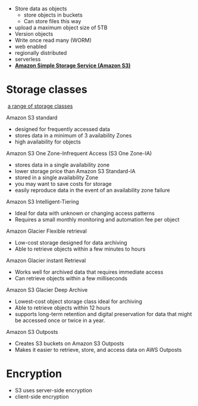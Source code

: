 - Store data as objects
	- store objects in buckets
	- Can store files this way
- upload a maximum object size of 5TB
- Version objects
- Write once read many (WORM)
- web enabled
- regionally distributed
- serverless
- [**Amazon Simple Storage Service (Amazon S3)**](https://aws.amazon.com/s3/) 

# Storage classes
 [a range of storage classes](https://aws.amazon.com/s3/storage-classes)

Amazon S3 standard
- designed for frequently accessed data
- stores data in a minimum of 3 availability Zones
- high availability for objects

Amazon S3 One Zone-Infrequent Access (S3 One Zone-IA)
- stores data in a single availability zone
- lower storage price than Amazon S3 Standard-IA
- stored in a single availability Zone
- you may want to save costs for storage
- easily reproduce data in the event of an availability zone failure

Amazon S3 Intelligent-Tiering
- Ideal for data with unknown or changing access patterns
- Requires a small monthly monitoring and automation fee per object

Amazon Glacier Flexible retrieval
- Low-cost storage designed for data archiving
- Able to retrieve objects within a few minutes to hours

Amazon Glacier instant Retrieval
- Works well for archived data that requires immediate access
- Can retrieve objects within a few milliseconds

Amazon S3 Glacier Deep Archive
- Lowest-cost object storage class ideal for archiving
- Able to retrieve objects within 12 hours
- supports long-term retention and digital preservation for data that might be accessed once or twice in a year.

Amazon S3 Outposts
- Creates S3 buckets on Amazon S3 Outposts
- Makes it easier to retrieve, store, and access data on AWS Outposts

# Encryption
- S3 uses server-side encryption
- client-side encryption